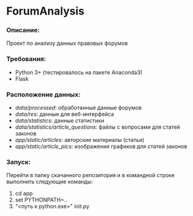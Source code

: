 # ForumAnalysis
### Описание:
Проект по анализу данных правовых форумов
### Требования:
- Python 3+ (тестировалось на пакете Anaconda3)
- Flask
### Расположение данных:
- _data/processed_: обработанные данные форумов
- _data/res_: данные для веб-интерфейса
- _data/statistics_: данные статистики
- _data/statistics/article_questions_: файлы с вопросами для статей законов
- _app/static/articles_: авторские материалы (статьи)
- _app/static/article_pics_: изображения графиков для статей законов

### Запуск:
Перейти в папку скачанного репозитория и в командной строке выполнить следующие команды:
1. cd app
2. set PYTHONPATH=..
3. "<путь к python.exe>" init.py
